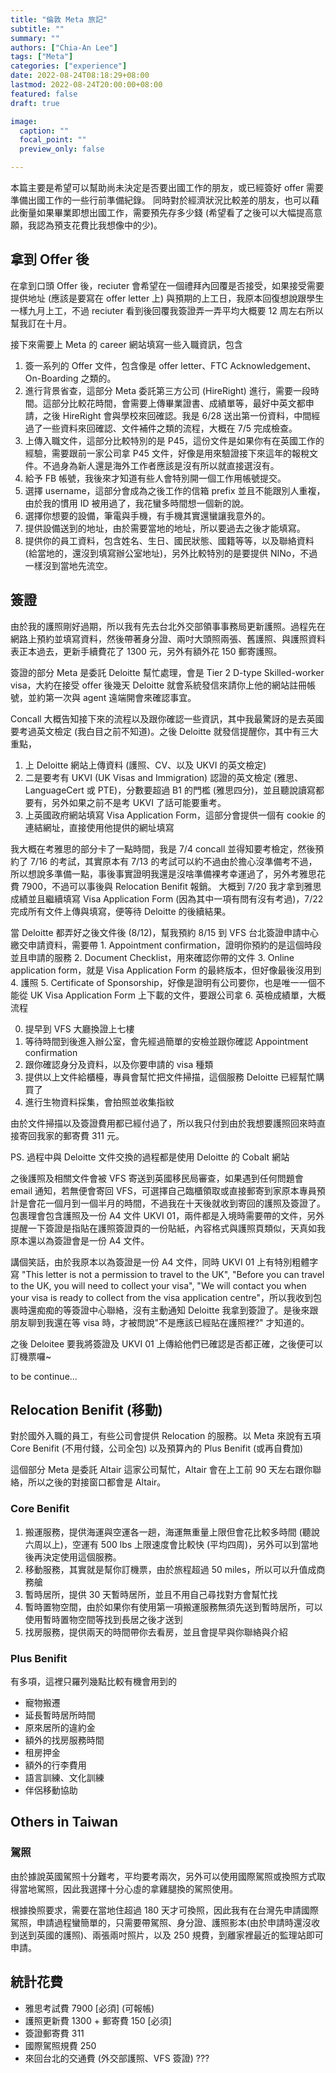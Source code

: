 ```yaml
---
title: "倫敦 Meta 旅記"
subtitle: ""
summary: ""
authors: ["Chia-An Lee"]
tags: ["Meta"]
categories: ["experience"]
date: 2022-08-24T08:18:29+08:00
lastmod: 2022-08-24T20:00:00+08:00
featured: false
draft: true

image:
  caption: ""
  focal_point: ""
  preview_only: false

---
```


本篇主要是希望可以幫助尚未決定是否要出國工作的朋友，或已經簽好 offer 需要準備出國工作的一些行前準備紀錄。
同時對於經濟狀況比較差的朋友，也可以藉此衡量如果畢業即想出國工作，需要預先存多少錢 (希望看了之後可以大幅提高意願，我認為預支花費比我想像中的少)。

## 拿到 Offer 後

在拿到口頭 Offer 後，reciuter 會希望在一個禮拜內回覆是否接受，如果接受需要提供地址 (應該是要寫在 offer letter 上) 與預期的上工日，我原本回復想說跟學生一樣九月上工，不過 reciuter 看到後回覆我簽證弄一弄平均大概要 12 周左右所以幫我訂在十月。

接下來需要上 Meta 的 career 網站填寫一些入職資訊，包含

1. 簽一系列的 Offer 文件，包含像是 offer letter、FTC Acknowledgement、On-Boarding 之類的。
2. 進行背景省查，這部分 Meta 委託第三方公司 (HireRight) 進行，需要一段時間。這部分比較花時間，會需要上傳畢業證書、成績單等，最好中英文都申請，之後 HireRight 會與學校來回確認。我是 6/28 送出第一份資料，中間經過了一些資料來回確認、文件補件之類的流程，大概在 7/5 完成檢查。
3. 上傳入職文件，這部分比較特別的是 P45，這份文件是如果你有在英國工作的經驗，需要跟前一家公司拿 P45 文件，好像是用來驗證接下來這年的報稅文件。不過身為新人還是海外工作者應該是沒有所以就直接選沒有。
4. 給予 FB 帳號，我後來才知道有些人會特別開一個工作用帳號提交。
5. 選擇 username，這部分會成為之後工作的信箱 prefix 並且不能跟別人重複，由於我的慣用 ID 被用過了，我花蠻多時間想一個新的說。
6. 選擇你想要的設備，筆電與手機，有手機其實還蠻讓我意外的。
7. 提供設備送到的地址，由於需要當地的地址，所以要過去之後才能填寫。
8. 提供你的員工資料，包含姓名、生日、國民狀態、國籍等等，以及聯絡資料 (給當地的，還沒到填寫辦公室地址)，另外比較特別的是要提供 NINo，不過一樣沒到當地先流空。

## 簽證

由於我的護照剛好過期，所以我有先去台北外交部領事事務局更新護照。過程先在網路上預約並填寫資料，然後帶著身分證、兩吋大頭照兩張、舊護照、與護照資料表正本過去，更新手續費花了 1300 元，另外有額外花 150 郵寄護照。

簽證的部分 Meta 是委託 Deloitte 幫忙處理，會是 Tier 2 D-type Skilled-worker visa，大約在接受 offer 後幾天 Deloitte 就會系統發信來請你上他的網站註冊帳號，並約第一次與 agent 遠端開會來確認事宜。

Concall 大概告知接下來的流程以及跟你確認一些資訊，其中我最驚訝的是去英國要考過英文檢定 (我白目之前不知道)。之後 Deloitte 就發信提醒你，其中有三大重點，

1. 上 Deloitte 網站上傳資料 (護照、CV、以及 UKVI 的英文檢定)
2. 二是要考有 UKVI (UK Visas and Immigration) 認證的英文檢定 (雅思、LanguageCert 或 PTE)，分數要超過 B1 的門檻 (雅思四分)，並且聽說讀寫都要有，另外如果之前不是考 UKVI 了話可能要重考。
3. 上英國政府網站填寫 Visa Application Form，這部分會提供一個有 cookie 的連結網址，直接使用他提供的網址填寫

我大概在考雅思的部分卡了一點時間，我是 7/4 concall 並得知要考檢定，然後預約了 7/16 的考試，其實原本有 7/13 的考試可以約不過由於擔心沒準備考不過，所以想說多準備一點，事後事實證明我還是沒啥準備裸考幸運過了，另外考雅思花費 7900，不過可以事後與 Relocation Benifit 報銷。
大概到 7/20 我才拿到雅思成績並且繼續填寫 Visa Application Form (因為其中一項有問有沒有考過)，7/22 完成所有文件上傳與填寫，便等待 Deloitte 的後續結果。

當 Deloitte 都弄好之後文件後 (8/12)，幫我預約 8/15 到 VFS 台北簽證申請中心繳交申請資料，需要帶 1. Appointment confirmation，證明你預約的是這個時段並且申請的服務 2. Document Checklist，用來確認你帶的文件 3. Online application form，就是 Visa Application Form 的最終版本，但好像最後沒用到 4. 護照 5. Certificate of Sponsorship，好像是證明有公司要你，也是唯一一個不能從 UK Visa Application Form 上下載的文件，要跟公司拿 6. 英檢成績單，大概流程

0. 提早到 VFS 大廳換證上七樓
1. 等待時間到後進入辦公室，會先經過簡單的安檢並跟你確認 Appointment confirmation
2. 跟你確認身分及資料，以及你要申請的 visa 種類
3. 提供以上文件給櫃檯，專員會幫忙把文件掃描，這個服務 Deloitte 已經幫忙購買了
4. 進行生物資料採集，會拍照並收集指紋

由於文件掃描以及簽證費用都已經付過了，所以我只付到由於我想要護照回來時直接寄回我家的郵寄費 311 元。

PS. 過程中與 Deloitte 文件交換的過程都是使用 Deloitte 的 Cobalt 網站

之後護照及相關文件會被 VFS 寄送到英國移民局審查，如果遇到任何問題會 email 通知，若無便會寄回 VFS，可選擇自己臨櫃領取或直接郵寄到家原本專員預計是會花一個月到一個半月的時間，不過我在十天後就收到寄回的護照及簽證了。包裹理會包含護照及一份 A4 文件 UKVI 01，兩件都是入境時需要帶的文件，另外提醒一下簽證是指貼在護照簽證頁的一份貼紙，內容格式與護照頁類似，天真如我原本還以為簽證會是一份 A4 文件。

講個笑話，由於我原本以為簽證是一份 A4 文件，同時 UKVI 01 上有特別粗體字寫 "This letter is not a permission to travel to the UK", "Before you can travel to the UK, you will need to collect your visa", "We will contact you when your visa is ready to collect from the visa application centre"，所以我收到包裹時還痴痴的等簽證中心聯絡，沒有主動通知 Deloitte 我拿到簽證了。是後來跟朋友聊到我還在等 visa 時，才被問說"不是應該已經貼在護照裡?" 才知道的。

之後 Deloitee 要我將簽證及 UKVI 01 上傳給他們已確認是否都正確，之後便可以訂機票囉~

to be continue...

## Relocation Benifit (移動)

對於國外入職的員工，有些公司會提供 Relocation 的服務。以 Meta 來說有五項 Core Benifit (不用付錢，公司全包) 以及預算內的 Plus Benifit (或再自費加)

這個部分 Meta 是委託 Altair 這家公司幫忙，Altair 會在上工前 90 天左右跟你聯絡，所以之後的對接窗口都會是 Altair。

### Core Benifit

1. 搬運服務，提供海運與空運各一趟，海運無重量上限但會花比較多時間 (聽說六周以上)，空運有 500 lbs 上限速度會比較快 (平均四周)，另外可以到當地後再決定使用這個服務。
2. 移動服務，其實就是幫你訂機票，由於旅程超過 50 miles，所以可以升值成商務艙
3. 暫時居所，提供 30 天暫時居所，並且不用自己尋找對方會幫忙找
4. 暫時置物空間，由於如果你有使用第一項搬運服務無須先送到暫時居所，可以使用暫時置物空間等找到長居之後才送到
5. 找房服務，提供兩天的時間帶你去看房，並且會提早與你聯絡與介紹

### Plus Benifit

有多項，這裡只羅列幾點比較有機會用到的

- 寵物搬遷
- 延長暫時居所時間
- 原來居所的違約金
- 額外的找房服務時間
- 租房押金
- 額外的行李費用
- 語言訓練、文化訓練
- 伴侶移動協助

## Others in Taiwan

### 駕照

由於據說英國駕照十分難考，平均要考兩次，另外可以使用國際駕照或換照方式取得當地駕照，因此我選擇十分心虛的拿雞腿換的駕照使用。

根據換照要求，需要在當地住超過 180 天才可換照，因此我有在台灣先申請國際駕照，申請過程蠻簡單的，只需要帶駕照、身分證、護照影本(由於申請時還沒收到送到英國的護照)、兩張兩吋照片，以及 250 規費，到離家裡最近的監理站即可申請。

## 統計花費

- 雅思考試費 7900 [必須] (可報帳)
- 護照更新費 1300 + 郵寄費 150 [必須]
- 簽證郵寄費 311
- 國際駕照規費 250
- 來回台北的交通費 (外交部護照、VFS 簽證) ???

